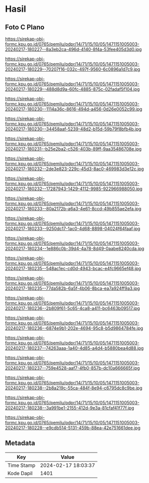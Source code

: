 # Hasil

## Foto C Plano

https://sirekap-obj-formc.kpu.go.id/0765/pemilu/pdpr/14/71/15/10/05/1471151005003-20240217-180227--8a3eb2ca-496d-4140-8f4a-53fee405d3d0.jpg

https://sirekap-obj-formc.kpu.go.id/0765/pemilu/pdpr/14/71/15/10/05/1471151005003-20240217-180229--70207f16-032c-497f-9560-6c0896a1d7c9.jpg

https://sirekap-obj-formc.kpu.go.id/0765/pemilu/pdpr/14/71/15/10/05/1471151005003-20240217-180229--488d8d9a-60fc-4885-875c-02fadaf5f104.jpg

https://sirekap-obj-formc.kpu.go.id/0765/pemilu/pdpr/14/71/15/10/05/1471151005003-20240217-180230--1114a36c-8616-494d-a456-0d26e0052c99.jpg

https://sirekap-obj-formc.kpu.go.id/0765/pemilu/pdpr/14/71/15/10/05/1471151005003-20240217-180230--34458aaf-5239-48d2-b15d-59b79f8bfb4b.jpg

https://sirekap-obj-formc.kpu.go.id/0765/pemilu/pdpr/14/71/15/10/05/1471151005003-20240217-180231--b25e2ba2-c526-403b-89ff-9aa35486708e.jpg

https://sirekap-obj-formc.kpu.go.id/0765/pemilu/pdpr/14/71/15/10/05/1471151005003-20240217-180232--2de3e823-229c-45d3-8ac0-469983d3e12c.jpg

https://sirekap-obj-formc.kpu.go.id/0765/pemilu/pdpr/14/71/15/10/05/1471151005003-20240217-180232--17287943-1429-4112-9985-922966988050.jpg

https://sirekap-obj-formc.kpu.go.id/0765/pemilu/pdpr/14/71/15/10/05/1471151005003-20240217-180233--80a2172b-a6a3-4e61-8ccd-49b855ae2efa.jpg

https://sirekap-obj-formc.kpu.go.id/0765/pemilu/pdpr/14/71/15/10/05/1471151005003-20240217-180233--9250dc17-1ac0-4d68-8898-04024f64faaf.jpg

https://sirekap-obj-formc.kpu.go.id/0765/pemilu/pdpr/14/71/15/10/05/1471151005003-20240217-180234--1e886c0b-39d4-4a78-8d49-0aabe8240cda.jpg

https://sirekap-obj-formc.kpu.go.id/0765/pemilu/pdpr/14/71/15/10/05/1471151005003-20240217-180235--548ac1ec-cd0d-4943-bcac-e4fc9665ef48.jpg

https://sirekap-obj-formc.kpu.go.id/0765/pemilu/pdpr/14/71/15/10/05/1471151005003-20240217-180235--77da582b-6a5f-4b06-8bca-ea7a924ff9a3.jpg

https://sirekap-obj-formc.kpu.go.id/0765/pemilu/pdpr/14/71/15/10/05/1471151005003-20240217-180236--2b809f61-5c65-4ca8-a411-bc6463b09517.jpg

https://sirekap-obj-formc.kpu.go.id/0765/pemilu/pdpr/14/71/15/10/05/1471151005003-20240217-180236--6874e9b1-202e-4694-95c8-b5d9864784fe.jpg

https://sirekap-obj-formc.kpu.go.id/0765/pemilu/pdpr/14/71/15/10/05/1471151005003-20240217-180237--74263aaa-1a40-4d85-a4d4-b5880bea4d88.jpg

https://sirekap-obj-formc.kpu.go.id/0765/pemilu/pdpr/14/71/15/10/05/1471151005003-20240217-180237--759e4528-aaf7-4fb0-857b-dc10a666665f.jpg

https://sirekap-obj-formc.kpu.go.id/0765/pemilu/pdpr/14/71/15/10/05/1471151005003-20240217-180238--2b8a219c-55ca-484f-8e94-c6795dc8c9be.jpg

https://sirekap-obj-formc.kpu.go.id/0765/pemilu/pdpr/14/71/15/10/05/1471151005003-20240217-180238--3a991be1-2155-412d-9e3a-81cfaf41f77f.jpg

https://sirekap-obj-formc.kpu.go.id/0765/pemilu/pdpr/14/71/15/10/05/1471151005003-20240217-180228--e9cdb514-5131-459b-88ea-42e751661dee.jpg


## Metadata

| Key        | Value               |
| ---------- | ------------------- |
| Time Stamp | 2024-02-17 18:03:37 |
| Kode Dapil | 1401                |



